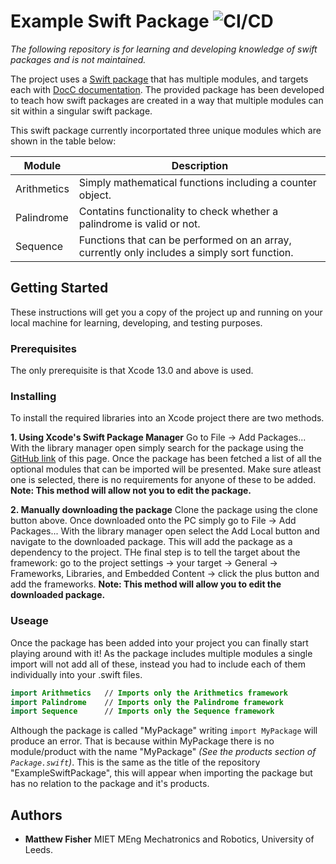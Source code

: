 # Example Swift Package ![CI/CD](https://github.com/MatthewTHFisher/ExampleSwiftPackage/actions/workflows/pipeline.yml/badge.svg)

*The following repository is for learning and developing knowledge of swift packages and is not maintained.*

The project uses a [Swift package](https://developer.apple.com/documentation/swift_packages) that has multiple modules, and targets each with [DocC documentation](https://developer.apple.com/documentation/docc). The provided package has been developed to teach how swift packages are created in a way that multiple modules can sit within a singular swift package.

This swift package currently incorportated three unique modules which are shown in the table below:

| Module      | Description |
| ----------- | ----------- |
| Arithmetics | Simply mathematical functions including a counter object. |
| Palindrome  | Contatins functionality to check whether a palindrome is valid or not. |
| Sequence    | Functions that can be performed on an array, currently only includes a simply sort function. |

## Getting Started

These instructions will get you a copy of the project up and running on your local machine for learning, developing, and testing purposes.

### Prerequisites

The only prerequisite is that Xcode 13.0 and above is used.

### Installing

To install the required libraries into an Xcode project there are two methods.

**1. Using Xcode's Swift Package Manager**
Go to File -> Add Packages... With the library manager open simply search for the package using the [GitHub link](https://github.com/MatthewTHFisher/ExampleSwiftPackage) of this page. Once the package has been fetched a list of all the optional modules that can be imported will be presented. Make sure atleast one is selected, there is no requirements for anyone of these to be added.
**Note: This method will allow not you to edit the package.**
   
**2. Manually downloading the package**
Clone the package using the clone button above. Once downloaded onto the PC simply go to File -> Add Packages... With the library manager open select the Add Local button and navigate to the downloaded package. This will add the package as a dependency to the project. THe final step is to tell the target about the framework: go to the project settings -> your target -> General -> Frameworks, Libraries, and Embedded Content -> click the plus button and add the frameworks.
**Note: This method will allow you to edit the downloaded package.**

### Useage

Once the package has been added into your project you can finally start playing around with it! As the package includes multiple modules a single import will not add all of these, instead you had to include each of them individually into your .swift files. 

```swift
import Arithmetics   // Imports only the Arithmetics framework
import Palindrome    // Imports only the Palindrome framework
import Sequence      // Imports only the Sequence framework
```

Although the package is called "MyPackage" writing `import MyPackage` will produce an error. That is because within MyPackage there is no module/product with the name "MyPackage" *(See the products section of `Package.swift`)*. This is the same as the title of the repository "ExampleSwiftPackage", this will appear when importing the package but has no relation to the package and it's products. 

## Authors

* **Matthew Fisher** MIET MEng Mechatronics and Robotics, University of Leeds.
